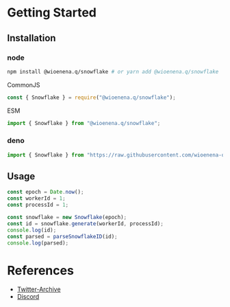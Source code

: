# Getting Started

## Installation
### node
```bash
npm install @wioenena.q/snowflake # or yarn add @wioenena.q/snowflake
```
CommonJS
```js
const { Snowflake } = require("@wioenena.q/snowflake");
```
ESM
```js
import { Snowflake } from "@wioenena.q/snowflake";
```
### deno
```ts
import { Snowflake } from "https://raw.githubusercontent.com/wioenena-q/Snowflake/master/src/index.ts";
```

## Usage
```js
const epoch = Date.now();
const workerId = 1;
const processId = 1;

const snowflake = new Snowflake(epoch);
const id = snowflake.generate(workerId, processId);
console.log(id);
const parsed = parseSnowflakeID(id);
console.log(parsed);
```


# References
- [Twitter-Archive](https://github.com/twitter-archive/snowflake)
- [Discord](https://discord.com/developers/docs/reference#snowflakes)
